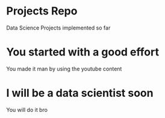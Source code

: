 # Projects Repo
 Data Science Projects implemented so far

# You started with a good effort

 You made it man by using the youtube content

# I will be a data scientist soon

You will do it bro